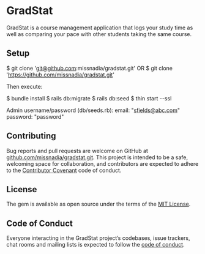 # GradStat

GradStat is a course management application that logs your study time as well as comparing your pace with other students taking the same course.

## Setup

$ git clone 'git@github.com:missnadia/gradstat.git'
OR
$ git clone 'https://github.com/missnadia/gradstat.git'

Then execute:

$ bundle install
$ rails db:migrate
$ rails db:seed
$ thin start --ssl

Admin username/password (db/seeds.rb):
email: "sfields@abc.com"
password: "password"

## Contributing

Bug reports and pull requests are welcome on GitHub at [github.com/missnadia/gradstat.git](https://github.com/missnadia/gradstat.git). This project is intended to be a safe, welcoming space for collaboration, and contributors are expected to adhere to the [Contributor Covenant](http://contributor-covenant.org) code of conduct.

## License

The gem is available as open source under the terms of the [MIT License](https://opensource.org/licenses/MIT).

## Code of Conduct

Everyone interacting in the GradStat project’s codebases, issue trackers, chat rooms and mailing lists is expected to follow the [code of conduct](https://github.com/missnadia/gradstat/blob/master/CODE_OF_CONDUCT.md).
